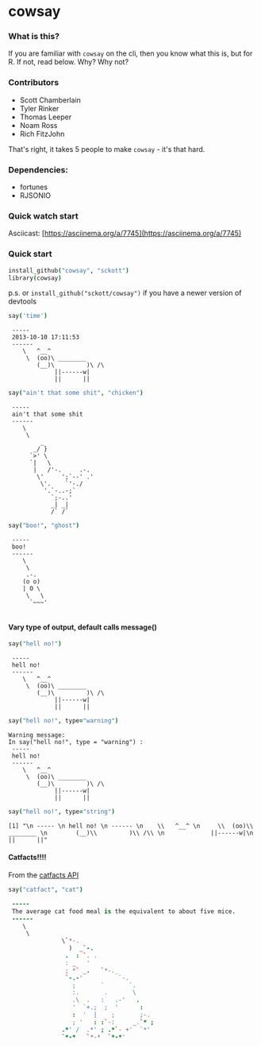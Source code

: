 cowsay
======

### What is this?

If you are familiar with `cowsay` on the cli, then you know what this is, but for R.  If not, read below.  Why?  Why not?

### Contributors

* Scott Chamberlain
* Tyler Rinker
* Thomas Leeper
* Noam Ross
* Rich FitzJohn

That's right, it takes 5 people to make `cowsay` - it's that hard.

### Dependencies: 

* fortunes
* RJSONIO

### Quick watch start

Asciicast: [https://asciinema.org/a/7745](https://asciinema.org/a/7745)

### Quick start

```coffee
install_github("cowsay", "sckott")
library(cowsay)
```

p.s. or `install_github("sckott/cowsay")` if you have a newer version of devtools

```coffee
say('time')
```

```
 ----- 
 2013-10-10 17:11:53 
 ------ 
    \   ^__^ 
     \  (oo)\ ________ 
        (__)\         )\ /\ 
             ||------w|
             ||      ||
```

```coffee
say("ain't that some shit", "chicken")
```

```
 ----- 
 ain't that some shit 
 ------ 
    \   
     \  
         _
       _/ }
      `>' \
      `|   \
       |   /'-.     .-.
        \'     ';`--' .'
         \'.    `'-./
          '.`-..-;`
            `;-..'
            _| _|
            /` /`
```


```coffee
say("boo!", "ghost")
```

```
 ----- 
 boo! 
 ------ 
    \   
     \  
     .-.
    (o o)
    | O \
     \   \
      `~~~'
  
```

#### Vary type of output, default calls message()

```coffee
say("hell no!")
```

```
 ----- 
 hell no! 
 ------ 
    \   ^__^ 
     \  (oo)\ ________ 
        (__)\         )\ /\ 
             ||------w|
             ||      ||
```

```coffee
say("hell no!", type="warning")
```

```
Warning message:
In say("hell no!", type = "warning") : 
 ----- 
 hell no! 
 ------ 
    \   ^__^ 
     \  (oo)\ ________ 
        (__)\         )\ /\ 
             ||------w|
             ||      ||
```

```coffee
say("hell no!", type="string")
```

```
[1] "\n ----- \n hell no! \n ------ \n    \\   ^__^ \n     \\  (oo)\\ ________ \n        (__)\\         )\\ /\\ \n             ||------w|\n             ||      ||"
```

#### Catfacts!!!!

From the [catfacts API](http://catfacts-api.appspot.com/)

```coffee
say("catfact", "cat")
```

```coffee
 ----- 
 The average cat food meal is the equivalent to about five mice. 
 ------ 
    \   
     \  
               \`*-.
                 )  _`-.                 
                .  : `. .                
                : _   '                 
                ; *` _.   `*-._          
                `-.-'          `-.       
                  ;       `       `.     
                  :.       .       \
                  .\  .   :   .-'   .   
                  '  `+.;  ;  '      :   
                  :  '  |    ;       ;-. 
                  ; '   : :`-:     _.`* ;
               .*' /  .*' ; .*`- +'  `*' 
               `*-*   `*-*  `*-*'        
    
```